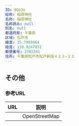 ```yaml
---
ID: 0Qo3s
総称: 稲荷神社
名称: 稲荷神社
名称読み: null
別名: null
都道府県: 千葉県
区域: 松戸市
緯度: 35.7903464
経度: 139.9247031
郵便番号: 2702241
住所: 千葉県松戸市松戸新田４２３−２３
---
```


## その他

### 参考URL

| URL | 説明          |
| --- | ------------- |
|     | OpenStreetMap |
